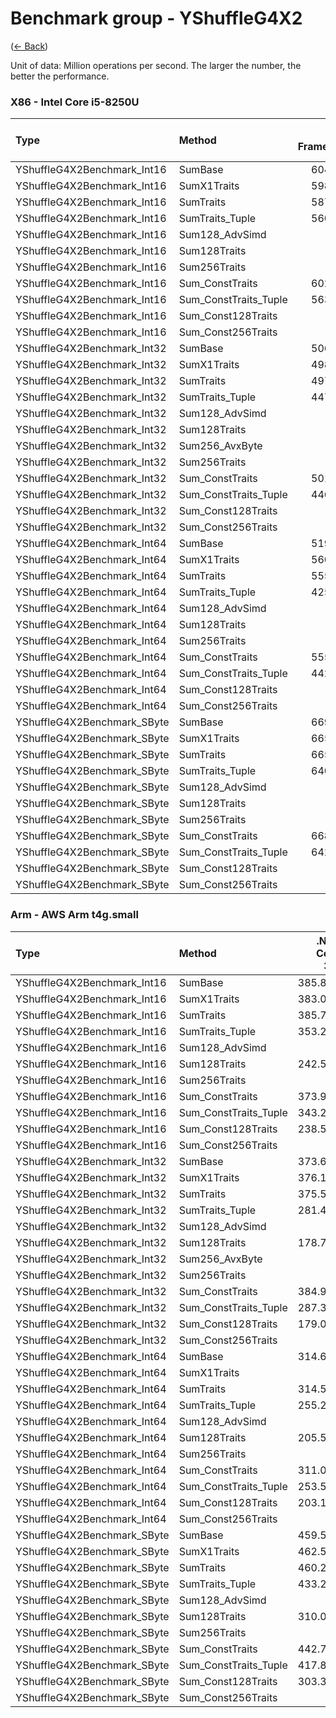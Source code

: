 ﻿# Benchmark group - YShuffleG4X2
([← Back](YShuffleG4X2.md))

Unit of data: Million operations per second. The larger the number, the better the performance.

### X86 - Intel Core i5-8250U
| Type                        | Method                | .NET Framework | .NET Core 2.1 | .NET Core 3.1 |  .NET 5.0 |  .NET 6.0 |  .NET 7.0 |
| :-------------------------- | :-------------------- | -------------: | ------------: | ------------: | --------: | --------: | --------: |
| YShuffleG4X2Benchmark_Int16 | SumBase               |        604.368 |       605.019 |       604.772 |   601.192 |   601.183 |   722.814 |
| YShuffleG4X2Benchmark_Int16 | SumX1Traits           |        598.045 |       605.413 |     12930.060 | 12294.010 | 18772.650 | 18621.907 |
| YShuffleG4X2Benchmark_Int16 | SumTraits             |        587.588 |       594.372 |     19257.822 | 16682.197 | 25494.812 | 25367.735 |
| YShuffleG4X2Benchmark_Int16 | SumTraits_Tuple       |        560.975 |       566.371 |     19302.355 | 16299.193 | 24203.469 | 22816.660 |
| YShuffleG4X2Benchmark_Int16 | Sum128_AdvSimd        |                |               |               |           |           |           |
| YShuffleG4X2Benchmark_Int16 | Sum128Traits          |                |               |               |           |           |           |
| YShuffleG4X2Benchmark_Int16 | Sum256Traits          |                |               |     18486.745 | 16294.572 | 23868.968 | 20514.835 |
| YShuffleG4X2Benchmark_Int16 | Sum_ConstTraits       |        602.068 |       609.252 |     21505.117 | 22244.778 | 21862.272 | 20926.384 |
| YShuffleG4X2Benchmark_Int16 | Sum_ConstTraits_Tuple |        563.605 |       569.355 |     22064.664 | 22931.536 | 22279.852 | 20859.201 |
| YShuffleG4X2Benchmark_Int16 | Sum_Const128Traits    |                |               |               |           |           |           |
| YShuffleG4X2Benchmark_Int16 | Sum_Const256Traits    |                |               |     22835.240 | 22811.077 | 21098.262 | 21906.832 |
| YShuffleG4X2Benchmark_Int32 | SumBase               |        506.526 |       506.285 |       506.911 |   500.513 |   501.422 |   601.601 |
| YShuffleG4X2Benchmark_Int32 | SumX1Traits           |        498.014 |       506.926 |      6493.039 |  6575.761 |  9403.820 | 10121.229 |
| YShuffleG4X2Benchmark_Int32 | SumTraits             |        497.178 |       506.727 |      9663.801 |  9821.422 | 11642.613 | 12747.287 |
| YShuffleG4X2Benchmark_Int32 | SumTraits_Tuple       |        447.183 |       454.713 |      9134.729 |  9586.225 | 11466.051 | 12076.112 |
| YShuffleG4X2Benchmark_Int32 | Sum128_AdvSimd        |                |               |               |           |           |           |
| YShuffleG4X2Benchmark_Int32 | Sum128Traits          |                |               |               |           |           |           |
| YShuffleG4X2Benchmark_Int32 | Sum256_AvxByte        |                |               |      6448.121 |  6467.938 |  8593.620 |  9385.387 |
| YShuffleG4X2Benchmark_Int32 | Sum256Traits          |                |               |      9593.401 |  9517.575 | 11406.760 | 10597.180 |
| YShuffleG4X2Benchmark_Int32 | Sum_ConstTraits       |        501.899 |       511.712 |     13650.390 | 12974.746 | 13060.254 | 11995.514 |
| YShuffleG4X2Benchmark_Int32 | Sum_ConstTraits_Tuple |        446.961 |       458.302 |     13685.470 | 12975.482 | 13135.072 | 11987.409 |
| YShuffleG4X2Benchmark_Int32 | Sum_Const128Traits    |                |               |               |           |           |           |
| YShuffleG4X2Benchmark_Int32 | Sum_Const256Traits    |                |               |     13600.812 | 13049.137 | 12457.351 | 12213.343 |
| YShuffleG4X2Benchmark_Int64 | SumBase               |        519.272 |       565.151 |       572.385 |   544.761 |   545.078 |   590.512 |
| YShuffleG4X2Benchmark_Int64 | SumX1Traits           |        560.325 |       568.756 |      3295.475 |  3297.847 |  4735.738 |  4718.277 |
| YShuffleG4X2Benchmark_Int64 | SumTraits             |        555.976 |       563.765 |      4818.673 |  4930.841 |  5826.852 |  5956.913 |
| YShuffleG4X2Benchmark_Int64 | SumTraits_Tuple       |        425.469 |       447.161 |      4914.221 |  4823.261 |  5673.575 |  5890.045 |
| YShuffleG4X2Benchmark_Int64 | Sum128_AdvSimd        |                |               |               |           |           |           |
| YShuffleG4X2Benchmark_Int64 | Sum128Traits          |                |               |               |           |           |           |
| YShuffleG4X2Benchmark_Int64 | Sum256Traits          |                |               |      4914.886 |  4548.164 |  5583.076 |  5752.407 |
| YShuffleG4X2Benchmark_Int64 | Sum_ConstTraits       |        555.330 |       610.450 |      6685.522 |  6486.618 |  6195.988 |  6440.999 |
| YShuffleG4X2Benchmark_Int64 | Sum_ConstTraits_Tuple |        442.186 |       472.614 |      6686.245 |  6458.302 |  5707.375 |  6446.679 |
| YShuffleG4X2Benchmark_Int64 | Sum_Const128Traits    |                |               |               |           |           |           |
| YShuffleG4X2Benchmark_Int64 | Sum_Const256Traits    |                |               |      6727.235 |  6501.550 |  6491.337 |  6535.823 |
| YShuffleG4X2Benchmark_SByte | SumBase               |        669.577 |       670.746 |       669.016 |   669.393 |   668.805 |   828.776 |
| YShuffleG4X2Benchmark_SByte | SumX1Traits           |        665.919 |       669.964 |     27587.913 | 27336.581 | 33891.346 | 44280.087 |
| YShuffleG4X2Benchmark_SByte | SumTraits             |        665.610 |       670.774 |     39753.833 | 42621.456 | 50719.209 | 61080.997 |
| YShuffleG4X2Benchmark_SByte | SumTraits_Tuple       |        640.824 |       645.683 |     39824.855 | 42616.437 | 50652.042 | 57320.647 |
| YShuffleG4X2Benchmark_SByte | Sum128_AdvSimd        |                |               |               |           |           |           |
| YShuffleG4X2Benchmark_SByte | Sum128Traits          |                |               |               |           |           |           |
| YShuffleG4X2Benchmark_SByte | Sum256Traits          |                |               |     39821.505 | 42602.583 | 50758.770 | 61099.128 |
| YShuffleG4X2Benchmark_SByte | Sum_ConstTraits       |        668.384 |       671.130 |     39799.662 | 41117.714 | 50227.260 | 56773.400 |
| YShuffleG4X2Benchmark_SByte | Sum_ConstTraits_Tuple |        642.265 |       647.798 |     39657.481 | 40934.326 | 47794.201 | 56544.720 |
| YShuffleG4X2Benchmark_SByte | Sum_Const128Traits    |                |               |               |           |           |           |
| YShuffleG4X2Benchmark_SByte | Sum_Const256Traits    |                |               |     39580.757 | 41680.650 | 49159.909 | 53815.407 |

### Arm - AWS Arm t4g.small
| Type                        | Method                | .NET Core 3.1 |  .NET 5.0 |  .NET 6.0 |  .NET 7.0 |
| :-------------------------- | :-------------------- | ------------: | --------: | --------: | --------: |
| YShuffleG4X2Benchmark_Int16 | SumBase               |       385.858 |   387.764 |   387.014 |   517.029 |
| YShuffleG4X2Benchmark_Int16 | SumX1Traits           |       383.028 |  5935.688 |  7893.089 |  8859.966 |
| YShuffleG4X2Benchmark_Int16 | SumTraits             |       385.785 |  7144.903 |  8462.884 | 10554.444 |
| YShuffleG4X2Benchmark_Int16 | SumTraits_Tuple       |       353.229 |  2154.287 |  2894.568 |  2909.155 |
| YShuffleG4X2Benchmark_Int16 | Sum128_AdvSimd        |               |  3681.616 |  5305.467 |  5792.771 |
| YShuffleG4X2Benchmark_Int16 | Sum128Traits          |       242.531 |  7137.978 |  8546.491 | 10561.232 |
| YShuffleG4X2Benchmark_Int16 | Sum256Traits          |               |           |           |           |
| YShuffleG4X2Benchmark_Int16 | Sum_ConstTraits       |       373.978 |  7162.871 |  8402.658 |  9948.207 |
| YShuffleG4X2Benchmark_Int16 | Sum_ConstTraits_Tuple |       343.227 |  2152.246 |  2946.516 |  3000.704 |
| YShuffleG4X2Benchmark_Int16 | Sum_Const128Traits    |       238.526 |  7168.684 |  8526.711 |  9954.407 |
| YShuffleG4X2Benchmark_Int16 | Sum_Const256Traits    |               |           |           |           |
| YShuffleG4X2Benchmark_Int32 | SumBase               |       373.690 |   381.151 |   381.516 |   394.864 |
| YShuffleG4X2Benchmark_Int32 | SumX1Traits           |       376.163 |  3536.042 |  3871.594 |  4210.424 |
| YShuffleG4X2Benchmark_Int32 | SumTraits             |       375.524 |  3879.751 |  4254.200 |  5109.443 |
| YShuffleG4X2Benchmark_Int32 | SumTraits_Tuple       |       281.434 |  1379.956 |  1428.878 |  1468.844 |
| YShuffleG4X2Benchmark_Int32 | Sum128_AdvSimd        |               |  2224.736 |  2669.193 |  2872.439 |
| YShuffleG4X2Benchmark_Int32 | Sum128Traits          |       178.734 |  3875.407 |  4193.269 |  5101.200 |
| YShuffleG4X2Benchmark_Int32 | Sum256_AvxByte        |               |           |           |           |
| YShuffleG4X2Benchmark_Int32 | Sum256Traits          |               |           |           |           |
| YShuffleG4X2Benchmark_Int32 | Sum_ConstTraits       |       384.960 |  3879.192 |  4207.505 |  4825.364 |
| YShuffleG4X2Benchmark_Int32 | Sum_ConstTraits_Tuple |       287.371 |  1170.146 |  1428.726 |  1458.906 |
| YShuffleG4X2Benchmark_Int32 | Sum_Const128Traits    |       179.090 |  3878.295 |  4195.113 |  4838.384 |
| YShuffleG4X2Benchmark_Int32 | Sum_Const256Traits    |               |           |           |           |
| YShuffleG4X2Benchmark_Int64 | SumBase               |       314.661 |   338.750 |   340.130 |   464.597 |
| YShuffleG4X2Benchmark_Int64 | SumX1Traits           |               |           |           |           |
| YShuffleG4X2Benchmark_Int64 | SumTraits             |       314.596 |  1209.464 |  1536.557 |  1634.510 |
| YShuffleG4X2Benchmark_Int64 | SumTraits_Tuple       |       255.207 |   429.520 |   676.752 |   710.218 |
| YShuffleG4X2Benchmark_Int64 | Sum128_AdvSimd        |               |   536.945 |   674.696 |   726.143 |
| YShuffleG4X2Benchmark_Int64 | Sum128Traits          |       205.594 |  1209.861 |  1499.145 |  1630.660 |
| YShuffleG4X2Benchmark_Int64 | Sum256Traits          |               |           |           |           |
| YShuffleG4X2Benchmark_Int64 | Sum_ConstTraits       |       311.072 |  1206.914 |  1500.990 |  1633.253 |
| YShuffleG4X2Benchmark_Int64 | Sum_ConstTraits_Tuple |       253.560 |   430.271 |   676.521 |   709.713 |
| YShuffleG4X2Benchmark_Int64 | Sum_Const128Traits    |       203.104 |  1205.197 |  1498.478 |  1632.409 |
| YShuffleG4X2Benchmark_Int64 | Sum_Const256Traits    |               |           |           |           |
| YShuffleG4X2Benchmark_SByte | SumBase               |       459.578 |   463.651 |   463.870 |   638.305 |
| YShuffleG4X2Benchmark_SByte | SumX1Traits           |       462.515 | 14034.527 | 14040.669 | 17806.962 |
| YShuffleG4X2Benchmark_SByte | SumTraits             |       460.261 | 15515.454 | 17124.365 | 21066.988 |
| YShuffleG4X2Benchmark_SByte | SumTraits_Tuple       |       433.209 |  4819.098 |  5684.755 |  5972.603 |
| YShuffleG4X2Benchmark_SByte | Sum128_AdvSimd        |               |  8866.246 |  9048.188 | 11533.557 |
| YShuffleG4X2Benchmark_SByte | Sum128Traits          |       310.085 | 15483.485 | 17202.753 | 21060.724 |
| YShuffleG4X2Benchmark_SByte | Sum256Traits          |               |           |           |           |
| YShuffleG4X2Benchmark_SByte | Sum_ConstTraits       |       442.729 | 15552.141 | 16947.788 | 19811.234 |
| YShuffleG4X2Benchmark_SByte | Sum_ConstTraits_Tuple |       417.837 |  4710.493 |  5782.395 |  5976.286 |
| YShuffleG4X2Benchmark_SByte | Sum_Const128Traits    |       303.322 | 15509.914 | 16702.273 | 19807.954 |
| YShuffleG4X2Benchmark_SByte | Sum_Const256Traits    |               |           |           |           |

